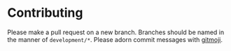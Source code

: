 # Contributing

Please make a pull request on a new branch. Branches should be named in the manner of `development/*`. Please adorn commit messages with [gitmoji](https://gitmoji.carloscuesta.me/).